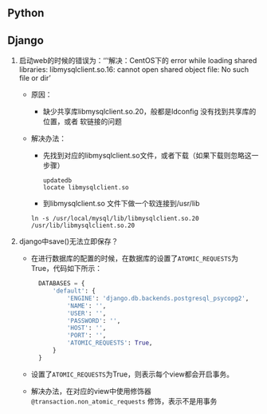 ## Python



## Django

1. 启动web的时候的错误为：‘’‘解决：CentOS下的 error while loading shared libraries: libmysqlclient.so.16: cannot open shared object file: No such file or dir’

   - 原因：

     - 缺少共享库libmysqlclient.so.20，般都是ldconfig 没有找到共享库的位置，或者 软链接的问题

   - 解决办法：

     - 先找到对应的libmysqlclient.so文件，或者下载（如果下载则忽略这一步骤）

       ```shell
       updatedb
       locate libmysqlclient.so
       ```

     -  到libmysqlclient.so 文件下做一个软连接到/usr/lib

       ```shell
       ln -s /usr/local/mysql/lib/libmysqlclient.so.20 /usr/lib/libmysqlclient.so.20
       ```

2. django中save()无法立即保存？

   * 在进行数据库的配置的时候，在数据库的设置了`ATOMIC_REQUESTS`为True，代码如下所示：

     ```python
       DATABASES = {
           'default': {
               'ENGINE': 'django.db.backends.postgresql_psycopg2',
               'NAME': '',
               'USER': '',
               'PASSWORD': '',
               'HOST': '',
               'PORT': '',
               'ATOMIC_REQUESTS': True,
           }
       }
     ```

   * 设置了`ATOMIC_REQUESTS`为True，则表示每个view都会开启事务。

   * 解决办法，在对应的view中使用修饰器`@transaction.non_atomic_requests` 修饰，表示不是用事务


